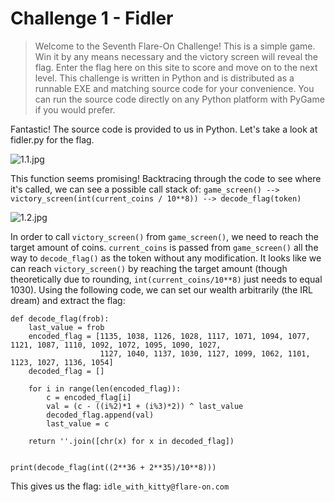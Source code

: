 # Challenge 1 - Fidler
> Welcome to the Seventh Flare-On Challenge!
> This is a simple game. Win it by any means necessary and the victory screen will reveal the flag. Enter the flag here on this site to score and move on to the next level.
> This challenge is written in Python and is distributed as a runnable EXE and matching source code for your convenience. You can run the source code directly on any Python platform with PyGame if you would prefer.

Fantastic! The source code is provided to us in Python. Let's take a look at fidler.py for the flag.

![1.1.jpg](https://imgur.com/1ZxAvI6)

This function seems promising! Backtracing through the code to see where it's called, we can see a possible call stack of: `game_screen() --> victory_screen(int(current_coins / 10**8)) --> decode_flag(token)`

![1.2.jpg](https://imgur.com/K8B1GSM)

In order to call `victory_screen()` from `game_screen()`, we need to reach the target amount of coins. `current_coins` is passed from `game_screen()` all the way to `decode_flag()` as the token without any modification. It looks like we can reach `victory_screen()` by reaching the target amount (though theoretically due to rounding, `int(current_coins/10**8)` just needs to equal 1030). Using the following code, we can set our wealth arbitrarily (the IRL dream) and extract the flag:

```
def decode_flag(frob):
    last_value = frob
    encoded_flag = [1135, 1038, 1126, 1028, 1117, 1071, 1094, 1077, 1121, 1087, 1110, 1092, 1072, 1095, 1090, 1027,
                    1127, 1040, 1137, 1030, 1127, 1099, 1062, 1101, 1123, 1027, 1136, 1054]
    decoded_flag = []
    
    for i in range(len(encoded_flag)):
        c = encoded_flag[i]
        val = (c - ((i%2)*1 + (i%3)*2)) ^ last_value
        decoded_flag.append(val)
        last_value = c
    
    return ''.join([chr(x) for x in decoded_flag])


print(decode_flag(int((2**36 + 2**35)/10**8)))
```

This gives us the flag: `idle_with_kitty@flare-on.com`
